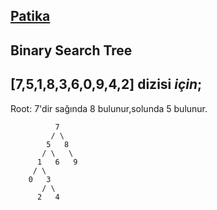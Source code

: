 ## [Patika](https://www.patika.dev) ##

## Binary Search Tree
##  **[7,5,1,8,3,6,0,9,4,2] dizisi** ***için***;

Root: 7'dir sağında 8 bulunur,solunda 5 bulunur.

```
          7
         / \
        5   8
       / \   \  
      1   6   9
     / \   
    0   3 
       / \
      2   4  
```  
